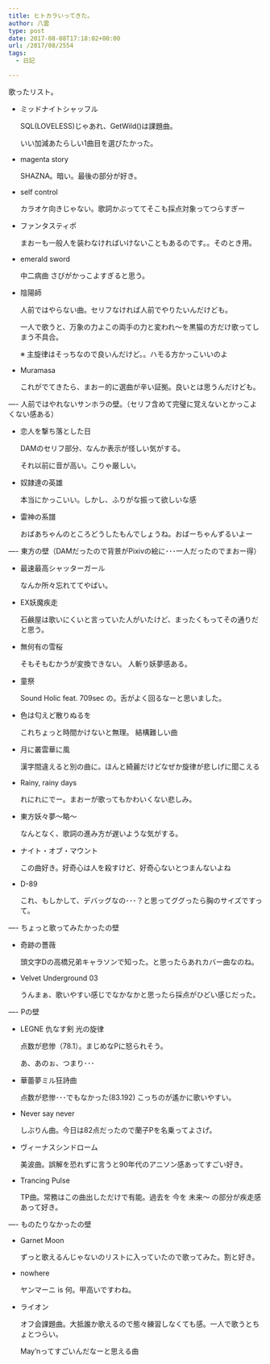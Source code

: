 ```yaml
---
title: ヒトカラいってきた。
author: 八雲
type: post
date: 2017-08-08T17:18:02+00:00
url: /2017/08/2554
tags:
  - 日記

---
```

歌ったリスト。

  * ミッドナイトシャッフル
  
    SQL(LOVELESS)じゃあれ、GetWild()は課題曲。
  
    いい加減あたらしい1曲目を選びたかった。</p> 
  * magenta story
  
    SHAZNA。暗い。最後の部分が好き。

  * self control
  
    カラオケ向きじゃない。歌詞かぶっててそこも採点対象ってつらすぎー

  * ファンタスティポ
  
    まおーも一般人を装わなければいけないこともあるのです。。そのとき用。

  * emerald sword
  
    中二病曲 さびがかっこよすぎると思う。

  * 陰陽師
  
    人前ではやらない曲。セリフなければ人前でやりたいんだけども。
  
    一人で歌うと、万象の力よこの両手の力と変われ〜を黒猫の方だけ歌ってしまう不具合。
  
    ※ 主旋律はそっちなので良いんだけど。。ハモる方かっこいいのよ

  * Muramasa
  
    これがでてきたら、まおー的に選曲が辛い証拠。良いとは思うんだけども。

&#8212;- 人前ではやれないサンホラの壁。（セリフ含めて完璧に覚えないとかっこよくない感ある）

  * 恋人を撃ち落とした日
  
    DAMのセリフ部分、なんか表示が怪しい気がする。
  
    それ以前に音が高い。こりゃ厳しい。</p> 
  * 奴隷達の英雄
  
    本当にかっこいい。しかし、ふりがな振って欲しいな感

  * 雷神の系譜
  
    おばあちゃんのところどうしたもんでしょうね。おばーちゃんずるいよー

&#8212;- 東方の壁（DAMだったので背景がPixivの絵に･･･一人だったのでまおー得）

  * 最速最高シャッターガール
  
    なんか所々忘れててやばい。</p> 
  * EX妖魔疾走
  
    石鹸屋は歌いにくいと言っていた人がいたけど、まったくもってその通りだと思う。

  * 無何有の雪桜
  
    そもそもむかうが変換できない。 人斬り妖夢感ある。

  * 童祭
  
    Sound Holic feat. 709sec の。舌がよく回るなーと思いました。

  * 色は匂えど散りぬるを
  
    これちょっと時間かけないと無理。 結構難しい曲

  * 月に叢雲華に風
  
    漢字間違えると別の曲に。ほんと綺麗だけどなぜか旋律が悲しげに聞こえる

  * Rainy, rainy days
  
    れにれにでー。まおーが歌ってもかわいくない悲しみ。

  * 東方妖々夢〜略〜
  
    なんとなく、歌詞の進み方が遅いような気がする。

  * ナイト・オブ・マウント
  
    この曲好き。好奇心は人を殺すけど、好奇心ないとつまんないよね

  * D-89
  
    これ、もしかして、デバッグなの･･･？と思ってググったら胸のサイズですって。

&#8212;- ちょっと歌ってみたかったの壁

  * 奇跡の薔薇
  
    頭文字Dの高橋兄弟キャラソンで知った。と思ったらあれカバー曲なのね。</p> 
  * Velvet Underground 03
  
    うんまぁ、歌いやすい感じでなかなかと思ったら採点がひどい感じだった。

&#8212;- Pの壁

  * LEGNE 仇なす剣 光の旋律
  
    点数が悲惨（78.1）。まじめなPに怒られそう。
  
    あ、あのぉ、つまり･･･</p> 
  * 華蕾夢ミル狂詩曲
  
    点数が悲惨･･･でもなかった(83.192) こっちのが遙かに歌いやすい。

  * Never say never
  
    しぶりん曲。今日は82点だったので蘭子Pを名乗ってよさげ。

  * ヴィーナスシンドローム
  
    美波曲。誤解を恐れずに言うと90年代のアニソン感あってすごい好き。

  * Trancing Pulse
  
    TP曲。常務はこの曲出しただけで有能。過去を 今を 未来〜 の部分が疾走感あって好き。

&#8212;- ものたりなかったの壁

  * Garnet Moon
  
    ずっと歌えるんじゃないのリストに入っていたので歌ってみた。割と好き。

  * nowhere
  
    ヤンマーニ is 何。甲高いですわね。

  * ライオン
  
    オフ会課題曲。大抵誰か歌えるので態々練習しなくても感。一人で歌うとちょとつらい。
  
    May&#8217;nってすごいんだなーと思える曲
